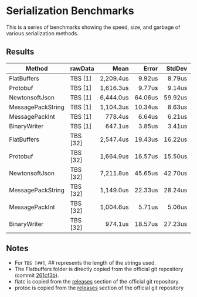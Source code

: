 # Serialization Benchmarks
This is a series of benchmarks showing the speed, size, and garbage of various serialization methods.

## Results

|            Method |  rawData |      Mean |   Error |  StdDev | Serialized Size | Serialized [gzip] | Serialized [gzip_b64] |    Gen 0 |    Gen 1 |    Gen 2 | Allocated |
|------------------ |--------- |----------:|--------:|--------:|----------------:|------------------:|----------------------:|---------:|---------:|---------:|----------:|
|       FlatBuffers | TBS  [1] | 2,209.4us |  9.92us |  8.79us |        253.98KB |           80.13KB |              106.84KB |  78.1250 |  70.3125 |  70.3125 |  293.09KB |
|          Protobuf | TBS  [1] | 1,616.3us |  9.77us |  9.14us |        126.71KB |           42.35KB |               56.47KB | 197.2656 |  78.1250 |  39.0625 |  986.35KB |
|    NewtonsoftJson | TBS  [1] | 6,444.0us | 64.06us | 59.92us |        398.32KB |           59.24KB |               78.98KB | 593.7500 | 515.6250 | 328.1250 | 2779.38KB |
| MessagePackString | TBS  [1] | 1,104.3us | 10.34us |  8.63us |        409.49KB |           56.37KB |               75.16KB | 123.0469 | 123.0469 | 123.0469 |  819.77KB |
|    MessagePackInt | TBS  [1] |   778.4us |  6.64us |  6.21us |         96.93KB |           49.94KB |               66.59KB |  92.7734 |  60.5469 |  30.2734 |  507.21KB |
|      BinaryWriter | TBS  [1] |   647.1us |  3.85us |  3.41us |         78.14KB |           42.76KB |               57.02KB |  82.0313 |  41.0156 |  41.0156 |  334.64KB |
|       FlatBuffers | TBS [32] | 2,547.4us | 19.43us | 16.22us |        566.52KB |          329.66KB |              439.54KB | 144.5313 | 136.7188 | 136.7188 |  605.62KB |
|          Protobuf | TBS [32] | 1,664.9us | 16.57us | 15.50us |        429.48KB |          272.67KB |              363.56KB | 265.6250 | 212.8906 | 109.3750 | 1289.92KB |
|    NewtonsoftJson | TBS [32] | 7,211.8us | 45.65us | 42.70us |        701.08KB |          282.26KB |              376.34KB | 867.1875 | 789.0625 | 492.1875 | 4299.71KB |
| MessagePackString | TBS [32] | 1,149.0us | 22.33us | 28.24us |        722.02KB |          289.90KB |              386.53KB | 259.7656 | 207.0313 | 166.0156 | 1132.88KB |
|    MessagePackInt | TBS [32] | 1,004.6us |  5.71us |  5.06us |        409.46KB |          274.56KB |              366.08KB | 123.0469 | 123.0469 | 123.0469 |  819.76KB |
|      BinaryWriter | TBS [32] |   974.1us | 18.57us | 27.23us |        380.91KB |          266.44KB |              355.26KB | 341.7969 | 310.5469 | 309.5703 | 1406.09KB |

## Notes
- For `TBS [##]`, ## represents the length of the strings used.
- The Flatbuffers folder is directly copied from the official git repository (commit [261cf3b](https://github.com/google/flatbuffers/tree/261cf3b20473abdf95fc34da0827e4986f065c39)).
- flatc is copied from the [releases](https://github.com/google/flatbuffers/releases/tag/v1.12.0) section of the official git repository.
- protoc is copied from the [releases](https://github.com/protocolbuffers/protobuf/releases/tag/v3.15.6) section of the official git repository